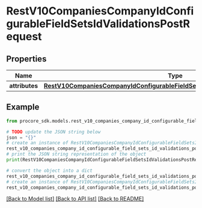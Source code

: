 # RestV10CompaniesCompanyIdConfigurableFieldSetsIdValidationsPostRequest


## Properties

Name | Type | Description | Notes
------------ | ------------- | ------------- | -------------
**attributes** | [**RestV10CompaniesCompanyIdConfigurableFieldSetsIdValidationsPostRequestAttributes**](RestV10CompaniesCompanyIdConfigurableFieldSetsIdValidationsPostRequestAttributes.md) |  | 

## Example

```python
from procore_sdk.models.rest_v10_companies_company_id_configurable_field_sets_id_validations_post_request import RestV10CompaniesCompanyIdConfigurableFieldSetsIdValidationsPostRequest

# TODO update the JSON string below
json = "{}"
# create an instance of RestV10CompaniesCompanyIdConfigurableFieldSetsIdValidationsPostRequest from a JSON string
rest_v10_companies_company_id_configurable_field_sets_id_validations_post_request_instance = RestV10CompaniesCompanyIdConfigurableFieldSetsIdValidationsPostRequest.from_json(json)
# print the JSON string representation of the object
print(RestV10CompaniesCompanyIdConfigurableFieldSetsIdValidationsPostRequest.to_json())

# convert the object into a dict
rest_v10_companies_company_id_configurable_field_sets_id_validations_post_request_dict = rest_v10_companies_company_id_configurable_field_sets_id_validations_post_request_instance.to_dict()
# create an instance of RestV10CompaniesCompanyIdConfigurableFieldSetsIdValidationsPostRequest from a dict
rest_v10_companies_company_id_configurable_field_sets_id_validations_post_request_from_dict = RestV10CompaniesCompanyIdConfigurableFieldSetsIdValidationsPostRequest.from_dict(rest_v10_companies_company_id_configurable_field_sets_id_validations_post_request_dict)
```
[[Back to Model list]](../README.md#documentation-for-models) [[Back to API list]](../README.md#documentation-for-api-endpoints) [[Back to README]](../README.md)


